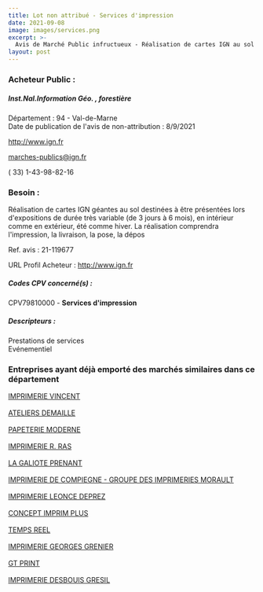 ```yaml
---
title: Lot non attribué - Services d'impression
date: 2021-09-08
image: images/services.png
excerpt: >-
  Avis de Marché Public infructueux - Réalisation de cartes IGN au sol destinées à être présentées lors d'expositions
layout: post
---
```


### Acheteur Public :
##### Inst.Nal.Information Géo. , forestière
Département : 94 - Val-de-Marne<br/>
Date de publication de l'avis de non-attribution : 8/9/2021


http://www.ign.fr

marches-publics@ign.fr

( 33) 1-43-98-82-16
### Besoin :

Réalisation de cartes IGN géantes au sol destinées à être présentées lors d'expositions de durée très variable (de 3 jours à 6 mois), en intérieur comme en extérieur, été comme hiver. La réalisation comprendra l'impression, la livraison, la pose, la dépos

Ref. avis : 21-119677

URL Profil Acheteur : http://www.ign.fr

##### Codes CPV concerné(s) :
CPV79810000 - **Services d'impression** <br/>

##### Descripteurs :
Prestations de services <br/>
Evénementiel <br/>

### Entreprises ayant déjà emporté des marchés similaires dans ce département
<a href="/entreprise-544/siren-301222931">IMPRIMERIE VINCENT</a><br/><br/>
<a href="/entreprise-544/siren-303753404">ATELIERS DEMAILLE</a><br/><br/>
<a href="/entreprise-544/siren-304263213">PAPETERIE MODERNE</a><br/><br/>
<a href="/entreprise-544/siren-308343599">IMPRIMERIE R. RAS</a><br/><br/>
<a href="/entreprise-548/siren-332124072">LA GALIOTE PRENANT</a><br/><br/>
<a href="/entreprise-550/siren-351667035">IMPRIMERIE DE COMPIEGNE - GROUPE DES IMPRIMERIES MORAULT</a><br/><br/>
<a href="/entreprise-551/siren-354200438">IMPRIMERIE LEONCE DEPREZ</a><br/><br/>
<a href="/entreprise-555/siren-401051610">CONCEPT IMPRIM PLUS</a><br/><br/>
<a href="/entreprise-571/siren-532927365">TEMPS REEL</a><br/><br/>
<a href="/entreprise-573/siren-622053189">IMPRIMERIE GEORGES GRENIER</a><br/><br/>
<a href="/entreprise-577/siren-804435014">GT PRINT</a><br/><br/>
<a href="/entreprise-582/siren-963201330">IMPRIMERIE DESBOUIS GRESIL</a><br/><br/>
